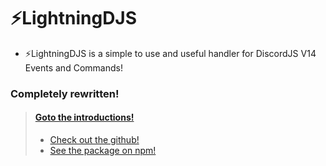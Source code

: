 # ⚡LightningDJS
- ⚡LightningDJS is a simple to use and useful handler for DiscordJS V14 Events and Commands!

### Completely rewritten!

> #### [Goto the introductions!](/introduction.md)
> - [Check out the github!](https://github.com/LuxTheFox/LightningDJS)
> - [See the package on npm!](https://www.npmjs.com/package/lightningdjs)